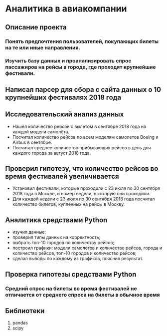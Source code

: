 # Аналитика в авиакомпании
## Описание проекта
### Понять предпочтения пользователей, покупающих билеты на те или иные направления.
### Изучить базу данных и проанализировать спрос пассажиров на рейсы в города, где проходят крупнейшие фестивали.
## Написал парсер для сбора с сайта данных о 10 крупнейших фестивалях 2018 года
## Исследовательский анализ данных
- Нашел количество рейсов с вылетом в сентябре 2018 года на каждой модели самолёта.
- Посчитал количество рейсов по всем моделям самолетов Boeing и Airbus в сентябре. 
- Посчитал среднее количество прибывающих рейсов в день для каждого города за август 2018 года. 
## Проверил гипотезу, что количество рейсов во время фестивалей увеличивается
- Установил фестивали, которые проходили с 23 июля по 30 сентября 2018 года в Москве, и номер недели, в которую они проходили.
- Для каждой недели с 23 июля по 30 сентября 2018 года посчитал количество билетов, купленных на рейсы в Москву.
## Аналитика средствами Python
- изучил данные;
- проверил типы данных на корректность;
- выбрать топ-10 городов по количеству рейсов;
- построил графики: модели самолетов и количество рейсов, города и количество рейсов, топ-10 городов и количество рейсов;
- сделал выводы по каждому из графиков, пояснил результат.
## Проверка гипотезы средствами Python
### Средний спрос на билеты во время фестивалей не отличается от среднего спроса на билеты в обычное время
## Библиотеки
1. pandas
2. scipy
